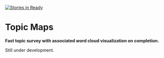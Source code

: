 [![Stories in Ready](https://badge.waffle.io/DistrictDataLabs/topicmaps.png?label=ready&title=Ready)](https://waffle.io/DistrictDataLabs/topicmaps)
# Topic Maps

**Fast topic survey with associated word cloud visualization on completion.**

Still under development.
